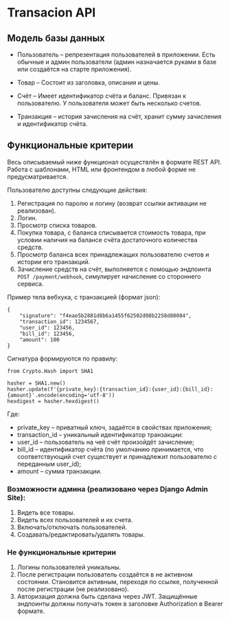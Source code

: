 # Transacion API

## Модель базы данных

- Пользователь – репрезентация пользователей в приложении. Есть обычные и админ пользователи (админ назначается руками в базе или создаётся на старте приложения).

- Товар – Состоит из заголовка, описания и цены.

- Счёт – Имеет идентификатор счёта и баланс. Привязан к пользователю. У пользователя может быть несколько счетов.

- Транзакция – история зачисления на счёт, хранит сумму зачисления и идентификатор счёта.

## Функциональные критерии

Весь описываемый ниже функционал осуществлён в формате REST API. Работа с шаблонами, HTML или фронтендом в любой форме не предусматривается.

Пользователю доступны следующие действия:

1. Регистрация по паролю и логину (возврат ссылки активации не реализован).
2. Логин.
3. Просмотр списка товаров.
4. Покупка товара, с баланса списывается стоимость товара, при условии наличия на балансе счёта достаточного количества средств.
5. Просмотр баланса всех принадлежащих пользователю счетов и истории его транзакций.
6. Зачисление средств на счёт, выполняется с помощью эндпоинта ```POST /payment/webhook```, симулирует начисление со стороннего сервиса.

Пример тела вебхука, с транзакцией (формат json):

```
{
    "signature": "f4eae5b2881d8b6a1455f62502d08b2258d80084",
    "transaction_id": 1234567,
    "user_id": 123456,
    "bill_id": 123456,
    "amount": 100
}
```

Сигнатура формируются по правилу:

```
from Crypto.Hash import SHA1

hasher = SHA1.new()
hasher.update(f'{private_key}:{transaction_id}:{user_id}:{bill_id}:{amount}'.encode(encoding='utf-8'))
hexdigest = hasher.hexdigest()
```

Где:
- private_key – приватный ключ, задаётся в свойствах приложения;
- transaction_id – уникальный идентификатор транзакции:
- user_id – пользователь на чеё счёт произойдёт зачисление;
- bill_id – идентификатор счёта (по умолчанию принимается, что соответствующий счет существует и принадлежит пользователю с переданным user_id);
- amount – сумма транзакции.
 
### Возможности админа (реализовано через Django Admin Site):

1. Видеть все товары.
2. Видеть всех пользователей и их счета.
3. Включать/отключать пользователей.
4. Создавать/редактировать/удалять товары.
 
### Не функциональные критерии

1. Логины пользователей уникальны.
2. После регистрации пользователь создаётся в не активном состоянии. Становится активным, переходя по ссылке, полученной после регистрации (не реализовано).
3. Авторизация должна быть сделана через JWT. Защищённые эндпоинты должны получать токен в заголовке Authorization в Bearer формате.
